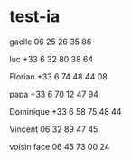 # test-ia

gaelle 
06 25 26 35 86

luc
+33 6 32 80 38 64

Florian
+33 6 74 48 44 08

papa
+33 6 70 12 47 94

Dominique
+33 6 58 75 48 44

Vincent 
06 32 89 47 45

voisin face
06 45 73 00 24


